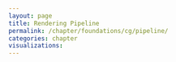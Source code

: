 ```yaml
---
layout: page
title: Rendering Pipeline
permalink: /chapter/foundations/cg/pipeline/
categories: chapter
visualizations:
---
```

